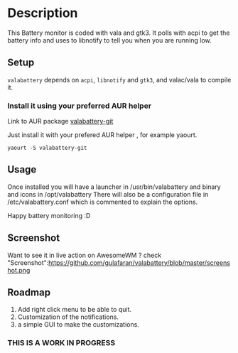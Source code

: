 # Description

This Battery monitor is coded with vala and gtk3. It polls with acpi to get the battery info and uses to libnotify to tell you when you are running low.

## Setup

`valabattery` depends on `acpi`, `libnotify` and `gtk3`, and valac/vala to compile it.

### Install it using your preferred AUR helper

Link to AUR package [valabattery-git](https://aur.archlinux.org/packages.php?ID=57261)

Just install it with your prefered AUR helper , for example yaourt.

`yaourt -S valabattery-git`

## Usage

Once installed you will have a launcher in /usr/bin/valabattery and binary and icons in /opt/valabattery
There will also be a configuration file in /etc/valabattery.conf which is commented to explain the options.

Happy battery monitoring :D

## Screenshot

Want to see it in live action on AwesomeWM ? check "Screenshot":https://github.com/gulafaran/valabattery/blob/master/screenshot.png

## Roadmap
1. Add right click menu to be able to quit.
2. Customization of the notifications.
3. a simple GUI to make the customizations.

### THIS IS A WORK IN PROGRESS
